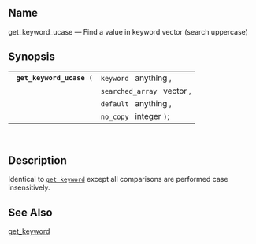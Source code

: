 <div>

<div>

</div>

<div>

## Name

get_keyword_ucase — Find a value in keyword vector (search uppercase)

</div>

<div>

## Synopsis

<div>

|                                |                            |
|--------------------------------|----------------------------|
| ` `**`get_keyword_ucase`**` (` | `keyword ` anything ,      |
|                                | `searched_array ` vector , |
|                                | `default ` anything ,      |
|                                | `no_copy ` integer `)`;    |

<div>

 

</div>

</div>

</div>

<div>

## Description

Identical to
<a href="fn_get_keyword.html" class="link" title="get_keyword"><code
class="function">get_keyword</code></a> except all comparisons are
performed case insensitively.

</div>

<div>

## See Also

<a href="fn_get_keyword.html" class="link"
title="get_keyword">get_keyword</a>

</div>

</div>
